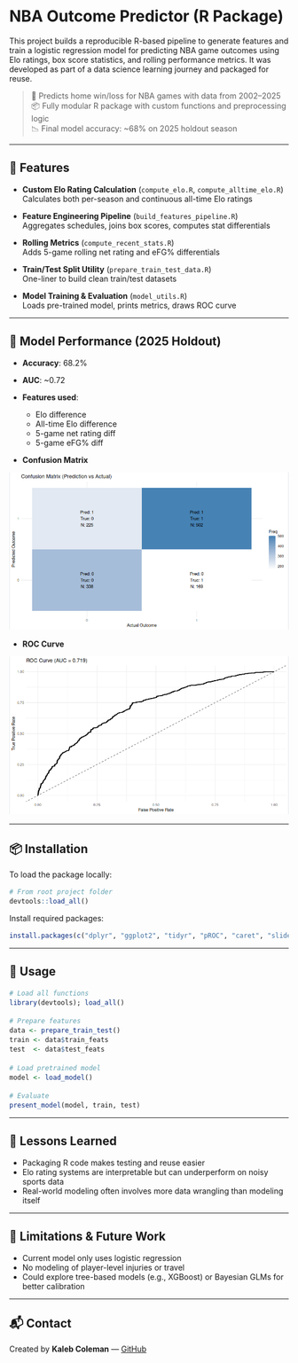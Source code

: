 # NBA Outcome Predictor (R Package)

This project builds a reproducible R-based pipeline to generate features and train a logistic regression model for predicting NBA game outcomes using Elo ratings, box score statistics, and rolling performance metrics. It was developed as part of a data science learning journey and packaged for reuse.

> 🏀 Predicts home win/loss for NBA games with data from 2002–2025  
> 📦 Fully modular R package with custom functions and preprocessing logic  
> 📉 Final model accuracy: ~68% on 2025 holdout season

---

## 📌 Features

- **Custom Elo Rating Calculation** (`compute_elo.R`, `compute_alltime_elo.R`)  
  Calculates both per-season and continuous all-time Elo ratings

- **Feature Engineering Pipeline** (`build_features_pipeline.R`)  
  Aggregates schedules, joins box scores, computes stat differentials

- **Rolling Metrics** (`compute_recent_stats.R`)  
  Adds 5-game rolling net rating and eFG% differentials

- **Train/Test Split Utility** (`prepare_train_test_data.R`)  
  One-liner to build clean train/test datasets

- **Model Training & Evaluation** (`model_utils.R`)  
  Loads pre-trained model, prints metrics, draws ROC curve

---

## 🧪 Model Performance (2025 Holdout)

- **Accuracy**: 68.2%  
- **AUC**: ~0.72  
- **Features used**:
  - Elo difference  
  - All-time Elo difference  
  - 5-game net rating diff  
  - 5-game eFG% diff
    
- **Confusion Matrix**

<img src="man/figures/confusion_matrix.png" alt="Confusion Matrix" width="600"/>

- **ROC Curve**

<img src="man/figures/roc_curve.png" alt="ROC Curve" width="600"/>

---

## 📦 Installation

To load the package locally:

```r
# From root project folder
devtools::load_all()
```

Install required packages:

```r
install.packages(c("dplyr", "ggplot2", "tidyr", "pROC", "caret", "slider", "hoopR", "devtools"))
```

---

## 🔧 Usage

```r
# Load all functions
library(devtools); load_all()

# Prepare features
data <- prepare_train_test()
train <- data$train_feats
test  <- data$test_feats

# Load pretrained model
model <- load_model()

# Evaluate
present_model(model, train, test)
```

---

## 🧠 Lessons Learned

- Packaging R code makes testing and reuse easier  
- Elo rating systems are interpretable but can underperform on noisy sports data  
- Real-world modeling often involves more data wrangling than modeling itself

---

## 🚧 Limitations & Future Work

- Current model only uses logistic regression  
- No modeling of player-level injuries or travel  
- Could explore tree-based models (e.g., XGBoost) or Bayesian GLMs for better calibration

---

## 📬 Contact

Created by **Kaleb Coleman** — [GitHub](https://github.com/kalebcoleman)
